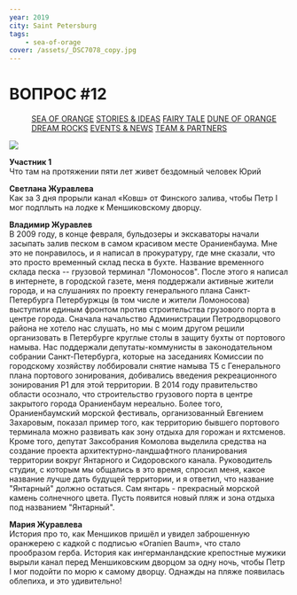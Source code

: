 ```yaml
---
year: 2019
city: Saint Petersburg
tags:
    - sea-of-orage
cover: /assets/_DSC7078_copy.jpg
---
```


# ВОПРОС #12

<Menu>
<a href="/sea-of-orange">SEA OF ORANGE</a>
<a href="/sea-of-orange/stories-and-ideas">STORIES & IDEAS</a>
<a href="/sea-of-orange/fairytale">FAIRY TALE</a>
<a href="/sea-of-orange/dune-of-orange">DUNE OF ORANGE</a>
<a href="/sea-of-orange/dreamrocks">DREAM ROCKS</a>
<a href="/sea-of-orange/events-and-news">EVENTS & NEWS</a>
<a href="/sea-of-orange/team-and-partners">TEAM & PARTNERS</a>
</Menu>

![](/assets/sea-of-orange/questions_24.jpg)

**Участник 1**<br/>
Что там на протяжении пяти лет живет бездомный человек Юрий

**Светлана Журавлева**<br/>
Как за 3 дня прорыли канал «Ковш» от Финского залива, чтобы Петр I мог подплыть на лодке к Меншиковскому дворцу.

**Владимир Журавлев**<br/>
В 2009 году, в конце февраля, бульдозеры и экскаваторы начали засыпать залив песком в самом красивом месте Ораниенбаума. Мне это не понравилось, и я написал в прокуратуру, где мне сказали, что это просто временный склад песка в бухте. Название временного склада песка -- грузовой терминал "Ломоносов". После этого я написал в интернете, в городской газете, меня поддержали активные жители города, и на слушаниях по проекту генерального плана Санкт-Петербурга Петербуржцы (в том числе и жители Ломоносова) выступили единым фронтом против строительства грузового порта в центре города. Сначала начальство Администрации Петродворцового района не хотело нас слушать, но мы с моим другом решили организовать в Петербурге круглые столы в защиту бухты от портового намыва. Нас поддержали депутаты-коммунисты в законодательном собрании Санкт-Петербурга, которые на заседаниях Комиссии по городскому хозяйству лоббировали снятие намыва Т5 с Генерального плана портового зонирования, добивались введения рекреационного зонирования Р1 для этой территории. В 2014 году правительство области осознало, что строительство грузового порта в центре закрытого города Ораниенбаум нереально. Более того, Ораниенбаумский морской фестиваль, организованный Евгением Захаровым, показал пример того, как территорию бывшего портового терминала можно развивать как зону отдыха для горожан и яхтсменов. Кроме того, депутат Заксобрания Комолова выделила средства на создание проекта архитектурно-ландшафтного планирования территории вокруг Янтарного и Сидоровского канала. Руководитель студии, с которым мы общались в это время, спросил меня, какое название лучше дать будущей территории, и я ответил, что название "Янтарный" должно остаться. Сам янтарь - прекрасный морской камень солнечного цвета. Пусть появится новый пляж и зона отдыха под названием "Янтарный".

**Мария Журавлева**<br/>
История про то, как Меншиков пришёл и увидел заброшенную оранжерею с кадкой  с подписью «Oranien Baum», что стало прообразом герба. История как ингерманландские крепостные мужики вырыли канал перед Меншиковским дворцом за одну ночь, чтобы Петр I мог подойти по морю к самому дворцу. Однажды на пляже появилась облепиха, и это удивительно!
